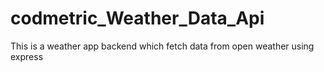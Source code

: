 # codmetric_Weather_Data_Api
This is a weather app backend which fetch data from open weather using express
